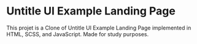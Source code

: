 # Untitle UI Example Landing Page

This projet is a Clone of Untitle UI Example Landing Page implemented in HTML, SCSS, and JavaScript. Made for study purposes.
